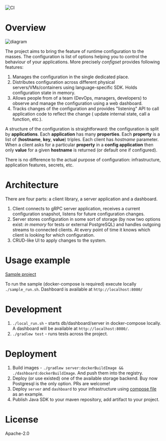 ![CI](https://github.com/configset/configset/workflows/CI/badge.svg)

# Overview

![diagram](https://i.imgur.com/OEo5xik.png)

The project aims to bring the feature of runtime configuration to the masses. The configuration is list of options
helping you to control the behaviour of your applications. More precisely *configset* provides following features:

1. Manages the configuration in the single dedicated place.
2. Distributes configuration across different physical servers/VMs/containers using language-specific SDK. Holds configuration state in memory.
3. Allows people from of a team (DevOps, managers, developers) to observe and manage the configuration using a web dashboard.
4. Tracks changes of the configuration and provides "listening" API to call application code to reflect the change (
update internal state, call a function, etc.).

A structure of the configuration is straightforward: the configuration is split by **applications**. Each **application** 
has many **properties**. Each **property** is a list of (**hostname**, **key**, **value**) triples. Each client has *hostname*
parameter. When a client asks for a particular
**property** in a **config application** then only **value** for a given **hostname** is returned (or default one if configured).

There is no difference to the actual purpose of configuration: infrastructure, application features, secrets, etc.

# Architecture

There are four parts: a client library, a server application and a dashboard.

1. Client connects to gRPC server application, receives a current configuration snapshot, listens for future configuration changes.
2. Server stores configuration in some sort of storage (by now two options exist: *in memory* for tests or external PostgreSQL) and
handles outgoing streams to connected clients. At every point of time it knows which client is looking for which configuration.
3. CRUD-like UI to apply changes to the system.

# Usage example

[Sample project](https://github.com/configset/configset/tree/master/sample)

To run the sample (docker-compose is required) execute locally ```./sample_run.sh```. Dashboard is available at ```http://localhost:8080/```

# Development

1. ```./local_run.sh``` - starts db/dashboard/server in docker-compose locally. A dashboard will be available at
```http://localhost:8080/```.
2. ```./gradlew test``` - runs tests across the project.

# Deployment

1. Build images - `./gradlew server:dockerBuildImage && ./dashboard:dockerBuildImage`. And push them into the registry.
2. Deploy (or use existed) one of the available storage backend. Buy now Postgresql is the only option. PRs are welcome!
3. Deploy ```server``` and ```dashboard``` to your infrastructure using [compose file](https://github.com/configset/configset/blob/master/docker-compose.yml)
as an example.
4. Publish Java SDK to your maven repository, add artifact to your project.

# License

Apache-2.0